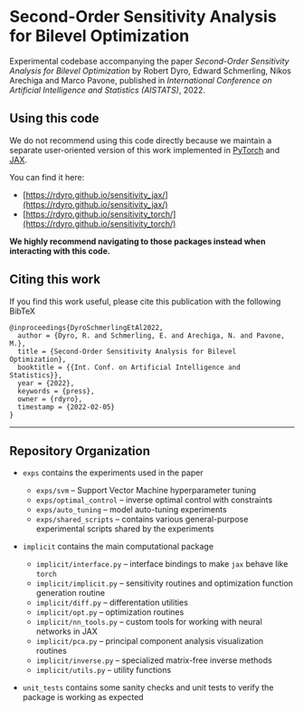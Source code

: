 # Second-Order Sensitivity Analysis for Bilevel Optimization

Experimental codebase accompanying the paper *Second-Order Sensitivity Analysis
for Bilevel Optimization* by Robert Dyro, Edward Schmerling, Nikos Arechiga and
Marco Pavone, published in *International Conference on Artificial Intelligence
and Statistics (AISTATS)*, 2022.

## Using this code

We do not recommend using this code directly because we maintain a separate
user-oriented version of this work implemented in
[PyTorch](https://pytorch.org/) and [JAX](https://github.com/google/jax).

You can find it here:
* [https://rdyro.github.io/sensitivity_jax/](https://rdyro.github.io/sensitivity_jax/)
* [https://rdyro.github.io/sensitivity_torch/](https://rdyro.github.io/sensitivity_torch/)

**We highly recommend navigating to those packages instead when interacting with
this code.**

## Citing this work

If you find this work useful, please cite this publication with the following
BibTeX
```
@inproceedings{DyroSchmerlingEtAl2022,
  author = {Dyro, R. and Schmerling, E. and Arechiga, N. and Pavone, M.},
  title = {Second-Order Sensitivity Analysis for Bilevel Optimization},
  booktitle = {{Int. Conf. on Artificial Intelligence and Statistics}},
  year = {2022},
  keywords = {press},
  owner = {rdyro},
  timestamp = {2022-02-05}
}
```

---

## Repository Organization

* `exps` contains the experiments used in the paper
  - `exps/svm` – Support Vector Machine hyperparameter tuning 
  - `exps/optimal_control` – inverse optimal control with constraints
  - `exps/auto_tuning` – model auto-tuning experiments
  - `exps/shared_scripts` – contains various general-purpose experimental
    scripts shared by the experiments

* `implicit` contains the main computational package
  - `implicit/interface.py` – interface bindings to make `jax` behave like
    `torch`
  - `implicit/implicit.py` – sensitivity routines and optimization function
    generation routine
  - `implicit/diff.py` – differentation utilities
  - `implicit/opt.py` – optimization routines
  - `implicit/nn_tools.py` – custom tools for working with neural networks in
    JAX
  - `implicit/pca.py` – principal component analysis visualization routines
  - `implicit/inverse.py` – specialized matrix-free inverse methods
  - `implicit/utils.py` – utility functions
* `unit_tests` contains some sanity checks and unit tests to verify the package
  is working as expected
